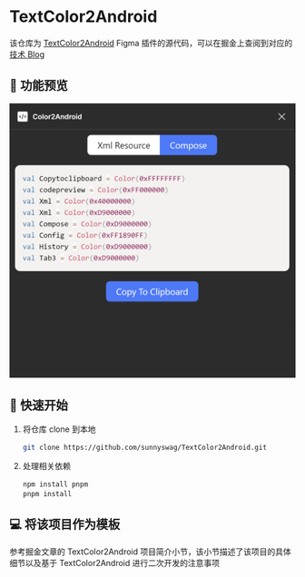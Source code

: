# TextColor2Android
该仓库为 [TextColor2Android](https://www.figma.com/community/plugin/1287346413780241146/textcolor2android) Figma 插件的源代码，可以在掘金上查阅到对应的[技术 Blog](https://juejin.cn/spost/7385776238491779109)

## 🎥 功能预览
![preview](./assets/preview.png)
## 🚀 快速开始
1. 将仓库 clone 到本地
    ```bash
    git clone https://github.com/sunnyswag/TextColor2Android.git
    ```
2. 处理相关依赖
    ```bash
    npm install pnpm
    pnpm install
    ```
## 💻 将该项目作为模板
参考掘金文章的 TextColor2Android 项目简介小节，该小节描述了该项目的具体细节以及基于 TextColor2Android 进行二次开发的注意事项
